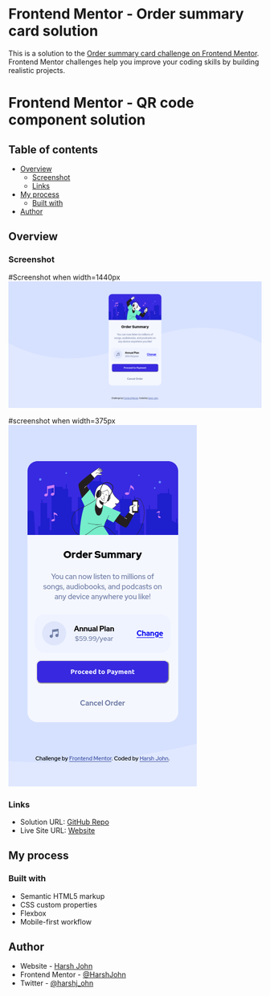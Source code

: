 # Frontend Mentor - Order summary card solution

This is a solution to the [Order summary card challenge on Frontend Mentor](https://www.frontendmentor.io/challenges/order-summary-component-QlPmajDUj). Frontend Mentor challenges help you improve your coding skills by building realistic projects. 
# Frontend Mentor - QR code component solution

## Table of contents

- [Overview](#overview)
  - [Screenshot](#screenshot)
  - [Links](#links)
- [My process](#my-process)
  - [Built with](#built-with)
- [Author](#author)

## Overview

### Screenshot

#Screenshot when width=1440px
![](./images/Screenshots/Screen%20Shot%202022-03-13%20at%2000.34.44.png)

#screenshot when width=375px
![](./images/Screenshots/Screen%20Shot%202022-03-13%20at%2000.33.36.png)

### Links

- Solution URL: [GitHub Repo](https://github.com/HarshJohn/Order-summary-card-challenge-on-Frontend-Mentor.git)
- Live Site URL: [Website](https://ordersummarycardchallenge-front-end-mentor-harshjohn.netlify.app/)

## My process

### Built with

- Semantic HTML5 markup
- CSS custom properties
- Flexbox
- Mobile-first workflow

## Author

- Website - [Harsh John](https://harshjohn.github.io/)
- Frontend Mentor - [@HarshJohn](https://www.frontendmentor.io/profile/HarshJohn)
- Twitter - [@harshj_ohn](https://twitter.com/harshj_ohn)
